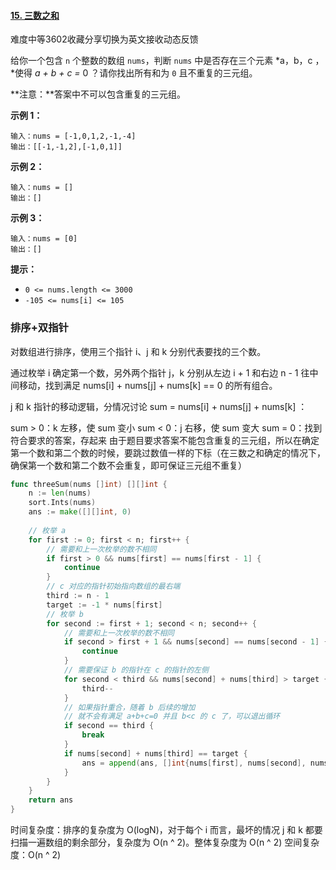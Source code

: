 #### [15. 三数之和](https://leetcode-cn.com/problems/3sum/)

难度中等3602收藏分享切换为英文接收动态反馈

给你一个包含 `n` 个整数的数组 `nums`，判断 `nums` 中是否存在三个元素 *a，b，c ，*使得 *a + b + c =* 0 ？请你找出所有和为 `0` 且不重复的三元组。

**注意：**答案中不可以包含重复的三元组。

 

**示例 1：**

```
输入：nums = [-1,0,1,2,-1,-4]
输出：[[-1,-1,2],[-1,0,1]]
```

**示例 2：**

```
输入：nums = []
输出：[]
```

**示例 3：**

```
输入：nums = [0]
输出：[]
```

 

**提示：**

- `0 <= nums.length <= 3000`
- `-105 <= nums[i] <= 105`

### 排序+双指针

对数组进行排序，使用三个指针 i、j 和 k 分别代表要找的三个数。

通过枚举 i 确定第一个数，另外两个指针 j，k 分别从左边 i + 1 和右边 n - 1 往中间移动，找到满足 nums[i] + nums[j] + nums[k] == 0 的所有组合。

j 和 k 指针的移动逻辑，分情况讨论 sum = nums[i] + nums[j] + nums[k] ：

sum > 0：k 左移，使 sum 变小
sum < 0：j 右移，使 sum 变大
sum = 0：找到符合要求的答案，存起来
由于题目要求答案不能包含重复的三元组，所以在确定第一个数和第二个数的时候，要跳过数值一样的下标（在三数之和确定的情况下，确保第一个数和第二个数不会重复，即可保证三元组不重复）

```go
func threeSum(nums []int) [][]int {
    n := len(nums)
    sort.Ints(nums)
    ans := make([][]int, 0)
 
    // 枚举 a
    for first := 0; first < n; first++ {
        // 需要和上一次枚举的数不相同
        if first > 0 && nums[first] == nums[first - 1] {
            continue
        }
        // c 对应的指针初始指向数组的最右端
        third := n - 1
        target := -1 * nums[first]
        // 枚举 b
        for second := first + 1; second < n; second++ {
            // 需要和上一次枚举的数不相同
            if second > first + 1 && nums[second] == nums[second - 1] {
                continue
            }
            // 需要保证 b 的指针在 c 的指针的左侧
            for second < third && nums[second] + nums[third] > target {
                third--
            }
            // 如果指针重合，随着 b 后续的增加
            // 就不会有满足 a+b+c=0 并且 b<c 的 c 了，可以退出循环
            if second == third {
                break
            }
            if nums[second] + nums[third] == target {
                ans = append(ans, []int{nums[first], nums[second], nums[third]})
            }
        }
    }
    return ans
}
```

时间复杂度：排序的复杂度为 O(logN)，对于每个 i 而言，最坏的情况 j 和 k 都要扫描一遍数组的剩余部分，复杂度为 O(n ^ 2)。整体复杂度为 O(n ^ 2)
空间复杂度：O(n ^ 2)

